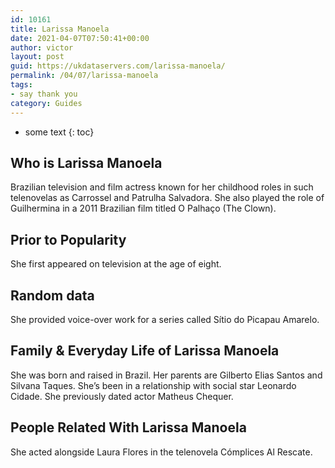 ```yaml
---
id: 10161
title: Larissa Manoela
date: 2021-04-07T07:50:41+00:00
author: victor
layout: post
guid: https://ukdataservers.com/larissa-manoela/
permalink: /04/07/larissa-manoela
tags:
- say thank you
category: Guides
---
```


* some text
{: toc}


## Who is Larissa Manoela



Brazilian television and film actress known for her childhood roles in such telenovelas as Carrossel and Patrulha Salvadora. She also played the role of Guilhermina in a 2011 Brazilian film titled O Palhaço (The Clown).

                
                
                
## Prior to Popularity



She first appeared on television at the age of eight. 

                
                
                
## Random data



She provided voice-over work for a series called Sítio do Picapau Amarelo. 

                
                
                
## Family & Everyday Life of Larissa Manoela



She was born and raised in Brazil. Her parents are Gilberto Elias Santos and Silvana Taques. She&#8217;s been in a relationship with social star Leonardo Cidade. She previously dated actor Matheus Chequer. 

                
                
                
## People Related With Larissa Manoela



She acted alongside Laura Flores in the telenovela Cómplices Al Rescate.

                
              
            
          
          
          